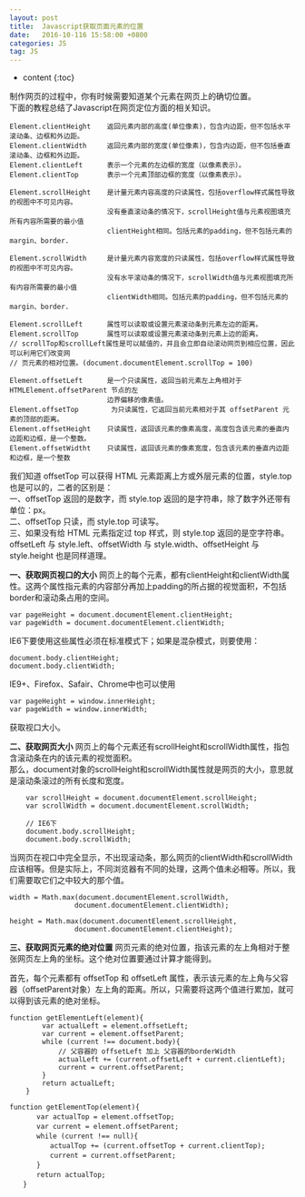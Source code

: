 ```yaml
---
layout: post
title:  Javascript获取页面元素的位置
date:   2016-10-116 15:58:00 +0800
categories: JS
tag: JS
---
```


* content
{:toc}

制作网页的过程中，你有时候需要知道某个元素在网页上的确切位置。  
下面的教程总结了Javascript在网页定位方面的相关知识。  

``` stylus
Element.clientHeight	返回元素内部的高度(单位像素)，包含内边距，但不包括水平滚动条、边框和外边距。
Element.clientWidth		返回元素内部的宽度(单位像素)，包含内边距，但不包括垂直滚动条、边框和外边距。
Element.clientLeft		表示一个元素的左边框的宽度（以像素表示）。
Element.clientTop		表示一个元素顶部边框的宽度（以像素表示）。

Element.scrollHeight	是计量元素内容高度的只读属性，包括overflow样式属性导致的视图中不可见内容。
						没有垂直滚动条的情况下，scrollHeight值与元素视图填充所有内容所需要的最小值
                        clientHeight相同。包括元素的padding，但不包括元素的margin、border.
                        
Element.scrollWidth		是计量元素内容宽度的只读属性，包括overflow样式属性导致的视图中不可见内容。
						没有水平滚动条的情况下，scrollWidth值与元素视图填充所有内容所需要的最小值
                        clientWidth相同。包括元素的padding，但不包括元素的margin、border.

Element.scrollLeft 		属性可以读取或设置元素滚动条到元素左边的距离。
Element.scrollTop 		属性可以读取或设置元素滚动条到元素上边的距离。
// scrollTop和scrollLeft属性是可以赋值的，并且会立即自动滚动网页到相应位置，因此可以利用它们改变网
// 页元素的相对位置。(document.documentElement.scrollTop = 100)

Element.offsetLeft 		是一个只读属性，返回当前元素左上角相对于 HTMLElement.offsetParent 节点的左
						边界偏移的像素值。
Element.offsetTop		 为只读属性，它返回当前元素相对于其 offsetParent 元素的顶部的距离。
Element.offsetHeight 	只读属性，返回该元素的像素高度，高度包含该元素的垂直内边距和边框，是一个整数。
Element.offsetWidtht 	只读属性，返回该元素的像素宽度，包含该元素的垂直内边距和边框，是一个整数

```

我们知道 offsetTop 可以获得 HTML 元素距离上方或外层元素的位置，style.top 也是可以的，二者的区别是：  
一、offsetTop 返回的是数字，而 style.top 返回的是字符串，除了数字外还带有单位：px。  
二、offsetTop 只读，而 style.top 可读写。  
三、如果没有给 HTML 元素指定过 top 样式，则 style.top 返回的是空字符串。  
offsetLeft 与 style.left、offsetWidth 与 style.width、offsetHeight 与 style.height 也是同样道理。  

**一、获取网页视口的大小**
网页上的每个元素，都有clientHeight和clientWidth属性。这两个属性指元素的内容部分再加上padding的所占据的视觉面积，不包括border和滚动条占用的空间。  

	var pageHeight = document.documentElement.clientHeight;
    var pageWidth = document.documentElement.clientWidth;
    
    
IE6下要使用这些属性必须在标准模式下；如果是混杂模式，则要使用：

	document.body.clientHeight;
    document.body.clientWidth;
    
IE9+、Firefox、Safair、Chrome中也可以使用

	var pageHeight = window.innerHeight;
    var pageWidth = window.innerWidth;
    
获取视口大小。

**二、获取网页大小** 
网页上的每个元素还有scrollHeight和scrollWidth属性，指包含滚动条在内的该元素的视觉面积。  
那么，document对象的scrollHeight和scrollWidth属性就是网页的大小，意思就是滚动条滚过的所有长度和宽度。

``` stylus
	var scrollHeight = document.documentElement.scrollHeight;
    var scrollWidth = document.documentElement.scrollWidth;
    
    // IE6下
    document.body.scrollHeight;
    document.body.scrollWidth;
```

    
当网页在视口中完全显示，不出现滚动条，那么网页的clientWidth和scrollWidth应该相等。但是实际上，不同浏览器有不同的处理，这两个值未必相等。所以，我们需要取它们之中较大的那个值。

	width = Math.max(document.documentElement.scrollWidth,
    				document.documentElement.clientWidth);
                    
    height = Math.max(document.documentElement.scrollHeight,
    				document.documentElement.clientHeight);
                    
**三、获取网页元素的绝对位置**
网页元素的绝对位置，指该元素的左上角相对于整张网页左上角的坐标。这个绝对位置要通过计算才能得到。  

首先，每个元素都有 offsetTop 和 offsetLeft 属性，表示该元素的左上角与父容器（offsetParent对象）左上角的距离。所以，只需要将这两个值进行累加，就可以得到该元素的绝对坐标。

``` stylus
function getElementLeft(element){
    	var actualLeft = element.offsetLeft;
        var current = element.offsetParent;
        while (current !== document.body){
        	// 父容器的 offsetLeft 加上 父容器的borderWidth
        	actualLeft += (current.offsetLeft + current.clientLeft);
            current = current.offsetParent;
        }
        return actualLeft;
    }
```


``` stylus
function getElementTop(element){
　　　　var actualTop = element.offsetTop;
　　　　var current = element.offsetParent;
　　　　while (current !== null){
　　　　　　actualTop += (current.offsetTop + current.clientTop);
　　　　　　current = current.offsetParent;
　　　　}
　　　　return actualTop;
　　}
```